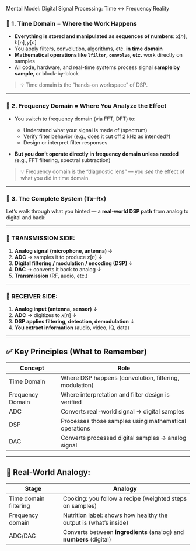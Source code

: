 Mental Model: Digital Signal Processing: Time ↔ Frequency Reality

### 🔹 1. **Time Domain = Where the Work Happens**

* **Everything is stored and manipulated as sequences of numbers**:
  $x[n], h[n], y[n]$
* You apply filters, convolution, algorithms, etc. **in time domain**
* **Mathematical operations like `lfilter`, `convolve`, etc.** work directly on samples
* All code, hardware, and real-time systems process signal **sample by sample**, or block-by-block

> 💡 Time domain is the “hands-on workspace” of DSP.

---

### 🔹 2. **Frequency Domain = Where You Analyze the Effect**

* You switch to frequency domain (via FFT, DFT) to:

  * Understand what your signal is made of (spectrum)
  * Verify filter behavior (e.g., does it cut off 2 kHz as intended?)
  * Design or interpret filter responses

* **But you don’t operate directly in frequency domain unless needed** (e.g., FFT filtering, spectral subtraction)

> 💡 Frequency domain is the “diagnostic lens” — you *see* the effect of what you did in time domain.

---

### 🔹 3. **The Complete System (Tx–Rx)**

Let’s walk through what you hinted — a **real-world DSP path** from analog to digital and back:

---

### 📡 TRANSMISSION SIDE:

1. **Analog signal (microphone, antenna)**
   ↓
2. **ADC** → samples it to produce $x[n]$
   ↓
3. **Digital filtering / modulation / encoding (DSP)**
   ↓
4. **DAC** → converts it back to analog
   ↓
5. **Transmission** (RF, audio, etc.)

---

### 📶 RECEIVER SIDE:

1. **Analog input (antenna, sensor)**
   ↓
2. **ADC** → digitizes to $x[n]$
   ↓
3. **DSP applies filtering, detection, demodulation**
   ↓
4. **You extract information** (audio, video, IQ, data)

---

## ✅ Key Principles (What to Remember)

| Concept          | Role                                                   |
| ---------------- | ------------------------------------------------------ |
| Time Domain      | Where DSP happens (convolution, filtering, modulation) |
| Frequency Domain | Where interpretation and filter design is verified     |
| ADC              | Converts real-world signal → digital samples           |
| DSP              | Processes those samples using mathematical operations  |
| DAC              | Converts processed digital samples → analog signal     |

---

## 🧰 Real-World Analogy:

| Stage                 | Analogy                                                             |
| --------------------- | ------------------------------------------------------------------- |
| Time domain filtering | Cooking: you follow a recipe (weighted steps on samples)            |
| Frequency domain      | Nutrition label: shows how healthy the output is (what’s inside)    |
| ADC/DAC               | Converts between **ingredients** (analog) and **numbers** (digital) |

